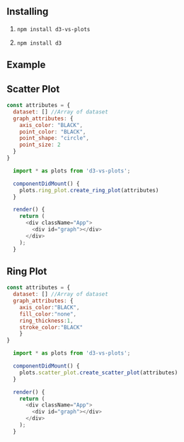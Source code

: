 ## Installing

1. `npm install d3-vs-plots`

2. `npm install d3`


## Example


## Scatter Plot

```javascript
const attributes = {
  dataset: [] //Array of dataset
  graph_attributes: {
    axis_color: "BLACK",
    point_color: "BLACK",
    point_shape: "circle",
    point_size: 2
  }
}
```

```javascript
  import * as plots from 'd3-vs-plots';

  componentDidMount() {
    plots.ring_plot.create_ring_plot(attributes)
  }

  render() {
    return (
      <div className="App">
        <div id="graph"></div>
      </div>
    );
  }
```

## Ring Plot

```javascript
const attributes = {
  dataset: [] //Array of dataset
  graph_attributes: {
    axis_color:"BLACK",
    fill_color:"none",
    ring_thickness:1,
    stroke_color:"BLACK"
    }
}
```

```javascript
  import * as plots from 'd3-vs-plots';

  componentDidMount() {
    plots.scatter_plot.create_scatter_plot(attributes)
  }

  render() {
    return (
      <div className="App">
        <div id="graph"></div>
      </div>
    );
  }
```